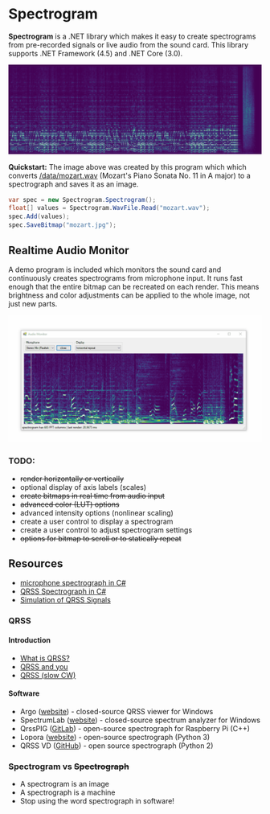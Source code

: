 # Spectrogram
**Spectrogram** is a .NET library which makes it easy to create spectrograms from pre-recorded signals or live audio from the sound card. This library supports .NET Framework (4.5) and .NET Core (3.0).

![](data/mozart.jpg)

**Quickstart:** The image above was created by this program which which converts [/data/mozart.wav](/data/mozart.wav) (Mozart's Piano Sonata No. 11 in A major) to a spectrograph and saves it as an image.

```cs
var spec = new Spectrogram.Spectrogram();
float[] values = Spectrogram.WavFile.Read("mozart.wav");
spec.Add(values);
spec.SaveBitmap("mozart.jpg");
```

## Realtime Audio Monitor

A demo program is included which monitors the sound card and continuously creates spectrograms from microphone input. It runs fast enough that the entire bitmap can be recreated on each render. This means brightness and color adjustments can be applied to the whole image, not just new parts.

![](data/screenshot4.gif)

### TODO:
* ~~render horizontally or vertically~~
* optional display of axis labels (scales)
* ~~create bitmaps in real time from audio input~~
* ~~advanced color (LUT) options~~
* advanced intensity options (nonlinear scaling)
* create a user control to display a spectrogram
* create a user control to adjust spectrogram settings
* ~~options for bitmap to scroll or to statically repeat~~

## Resources
* [microphone spectrograph in C#](https://github.com/swharden/Csharp-Data-Visualization/tree/master/projects/18-01-11_microphone_spectrograph)
* [QRSS Spectrograph in C#](https://github.com/swharden/Csharp-Data-Visualization/tree/master/projects/18-01-14_qrss)
* [Simulation of QRSS Signals](https://www.qsl.net/pa2ohh/12qrsssim1.htm)

### QRSS

#### Introduction
  * [What is QRSS?](https://www.qsl.net/m0ayf/What-is-QRSS.html)
  * [QRSS and you](http://www.ka7oei.com/qrss1.html)
  * [QRSS (slow CW)](https://sites.google.com/site/qrssinfo/QRSS-Slow-CW)

#### Software
* Argo ([website](http://digilander.libero.it/i2phd/argo/)) - closed-source QRSS viewer for Windows
* SpectrumLab ([website](http://www.qsl.net/dl4yhf/spectra1.html)) - closed-source spectrum analyzer for Windows 
* QrssPIG ([GitLab](https://gitlab.com/hb9fxx/qrsspig)) - open-source spectrograph for Raspberry Pi (C++)
* Lopora ([website](http://www.qsl.net/pa2ohh/11lop.htm)) - open-source spectrograph (Python 3) 
* QRSS VD ([GitHub](https://github.com/swharden/QRSS-VD)) - open source spectrograph (Python 2)

### Spectrogram vs ~~Spectrograph~~
* A spectrogram is an image
* A spectrograph is a machine
* Stop using the word spectrograph in software!
